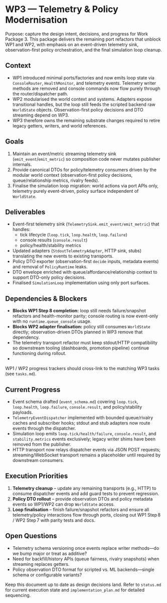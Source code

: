 # WP3 — Telemetry & Policy Modernisation

Purpose: capture the design intent, decisions, and progress for Work Package 3. This package delivers the remaining port refactors that unblock WP1 and WP2, with emphasis on an event-driven telemetry sink, observation-first policy orchestration, and the final simulation loop cleanup.

## Context

- WP1 introduced minimal ports/factories and now emits loop state via `ConsoleRouter`, `HealthMonitor`, and telemetry events. Telemetry writer methods are removed and console commands now flow purely through the router/dispatcher path.
- WP2 modularised the world context and systems. Adapters expose transitional handles, but the loop still feeds the scripted backend raw `WorldState` objects. Observation-first policy decisions and DTO streaming depend on WP3.
- WP3 therefore owns the remaining substrate changes required to retire legacy getters, writers, and world references.

## Goals

1. Maintain an event/metric streaming telemetry sink (`emit_event`/`emit_metric`) so composition code never mutates publisher internals.
2. Provide canonical DTOs for policy/telemetry consumers driven by the modular world context (observation-first policy decisions, queue/relationship metrics, rivalry feeds).
3. Finalise the simulation loop migration: world actions via port APIs only, telemetry purely event-driven, policy surface independent of `WorldState`.

## Deliverables

- Event-first telemetry sink (`TelemetrySink.emit_event/emit_metric`) that handles:
  - tick lifecycle (`loop.tick`, `loop.health`, `loop.failure`)
  - console results (`console.result`)
  - policy/health/stability metrics
- Updated adapters (`StdoutTelemetryAdapter`, HTTP sink, stubs) translating the new events to existing transports.
- Policy DTO exporter (observation-first `decide` inputs, metadata events) and removal of `PolicyRuntime` leaks.
- DTO envelope enriched with queue/affordance/relationship context to support DTO-only policy decisions.
- Finalised `SimulationLoop` implementation using only port surfaces.

## Dependencies & Blockers

- **Blocks WP1 Step 8 completion:** loop still needs failure/snapshot refactors and health-monitor parity; console routing is now event-only with no `runtime.queue_console` usage.
- **Blocks WP2 adapter finalisation:** policy still consumes `WorldState` directly; observation-driven DTOs planned in WP3 remove that dependency.
- The telemetry transport refactor must keep stdout/HTTP compatibility so downstream tooling (dashboards, promotion pipeline) continue functioning during rollout.
-
WP1 / WP2 progress trackers should cross-link to the matching WP3 tasks (see `tasks.md`).

## Current Progress

- Event schema drafted (`event_schema.md`) covering `loop.tick`, `loop.health`, `loop.failure`, `console.result`, and policy/stability payloads.
- `TelemetryEventDispatcher` implemented with bounded queue/rivalry caches and subscriber hooks; stdout and stub adapters now route events through the dispatcher.
- Simulation loop emits `loop.tick/health/failure`, `console.result`, and `stability.metrics` events exclusively; legacy writer shims have been removed from the publisher.
- HTTP transport now relays dispatcher events via JSON POST requests; streaming/WebSocket transport remains a placeholder until required by downstream consumers.

## Execution Priorities

1. **Telemetry cleanup** – update any remaining transports (e.g., HTTP) to consume dispatcher events and add guard tests to prevent regression.
2. **Policy DTO rollout** – provide observation DTOs and policy metadata events so WP1/WP2 can drop `WorldState` access.
3. **Loop finalisation** – finish failure/snapshot refactors and ensure all telemetry/policy interactions flow through ports, closing out WP1 Step 8 / WP2 Step 7 with parity tests and docs.

## Open Questions

- Telemetry schema versioning once events replace writer methods—do we bump major or treat as additive?
- Need for backfill/history APIs (queue fairness, rivalry snapshots) when streaming replaces getters.
- Policy observation DTO format for scripted vs. ML backends—single schema or configurable variants?

Keep this document up to date as design decisions land. Refer to `status.md` for current execution state and `implementation_plan.md` for detailed sequencing.
